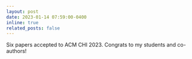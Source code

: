 ```yaml
---
layout: post
date: 2023-01-14 07:59:00-0400
inline: true
related_posts: false
---
```


Six papers accepted to ACM CHI 2023. Congrats to my students and co-authors!